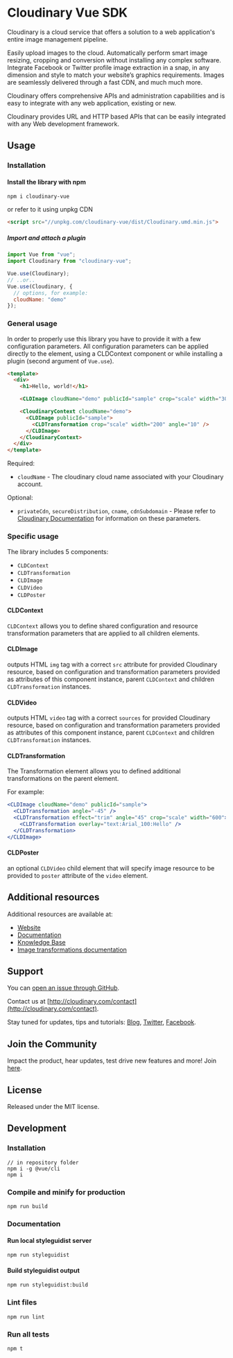 # Cloudinary Vue SDK

Cloudinary is a cloud service that offers a solution to a web application's entire image management pipeline.

Easily upload images to the cloud. Automatically perform smart image resizing, cropping and conversion without installing any complex software. Integrate Facebook or Twitter profile image extraction in a snap, in any dimension and style to match your website’s graphics requirements. Images are seamlessly delivered through a fast CDN, and much much more.

Cloudinary offers comprehensive APIs and administration capabilities and is easy to integrate with any web application, existing or new.

Cloudinary provides URL and HTTP based APIs that can be easily integrated with any Web development framework.

## Usage

### Installation

#### Install the library with npm

```
npm i cloudinary-vue
```

or refer to it using unpkg CDN

```html
<script src="//unpkg.com/cloudinary-vue/dist/Cloudinary.umd.min.js">
```

##### Import and attach a plugin

```jsx
import Vue from "vue";
import Cloudinary from "cloudinary-vue";

Vue.use(Cloudinary);
// ..or..
Vue.use(Cloudinary, {
  // options, for example:
  cloudName: "demo"
});
```

### General usage

In order to properly use this library you have to provide it with a few configuration parameters. All configuration parameters can be applied directly to the element, using a CLDContext component or while installing a plugin (second argument of `Vue.use`).

```html
<template>
  <div>
    <h1>Hello, world!</h1>

    <CLDImage cloudName="demo" publicId="sample" crop="scale" width="300" />

    <CloudinaryContext cloudName="demo">
      <CLDImage publicId="sample">
        <CLDTransformation crop="scale" width="200" angle="10" />
      </CLDImage>
    </CloudinaryContext>
  </div>
</template>
```

Required:

- `cloudName` - The cloudinary cloud name associated with your Cloudinary account.

Optional:

- `privateCdn`, `secureDistribution`, `cname`, `cdnSubdomain` - Please refer to [Cloudinary Documentation](https://cloudinary.com/documentation/react_integration#3_set_cloudinary_configuration_parameters) for information on these parameters.

### Specific usage

The library includes 5 components:

- `CLDContext`
- `CLDTransformation`
- `CLDImage`
- `CLDVideo`
- `CLDPoster`

#### CLDContext

`CLDContext` allows you to define shared configuration and resource transformation parameters that are applied to all children elements.

#### CLDImage

outputs HTML `img` tag with a correct `src` attribute for provided Cloudinary resource, based on configuration and transformation parameters provided as attributes of this component instance, parent `CLDContext` and children `CLDTransformation` instances.

#### CLDVideo

outputs HTML `video` tag with a correct `sources` for provided Cloudinary resource, based on configuration and transformation parameters provided as attributes of this component instance, parent `CLDContext` and children `CLDTransformation` instances.

#### CLDTransformation

The Transformation element allows you to defined additional transformations on the parent element.

For example:

```jsx
<CLDImage cloudName="demo" publicId="sample">
  <CLDTransformation angle="-45" />
  <CLDTransformation effect="trim" angle="45" crop="scale" width="600">
    <CLDTransformation overlay="text:Arial_100:Hello" />
  </CLDTransformation>
</CLDImage>
```

#### CLDPoster

an optional `CLDVideo` child element that will specify image resource to be provided to `poster` attribute of the `video` element.

## Additional resources

Additional resources are available at:

- [Website](http://cloudinary.com)
- [Documentation](http://cloudinary.com/documentation)
- [Knowledge Base](http://support.cloudinary.com/forums)
- [Image transformations documentation](http://cloudinary.com/documentation/image_transformations)

## Support

You can [open an issue through GitHub](https://github.com/CloudinaryLtd/cloudinary_vue/issues).

Contact us at [http://cloudinary.com/contact](http://cloudinary.com/contact).

Stay tuned for updates, tips and tutorials: [Blog](http://cloudinary.com/blog), [Twitter](https://twitter.com/cloudinary), [Facebook](http://www.facebook.com/Cloudinary).

## Join the Community

Impact the product, hear updates, test drive new features and more! Join [here](https://www.facebook.com/groups/CloudinaryCommunity).

## License

Released under the MIT license.

## Development

### Installation

```
// in repository folder
npm i -g @vue/cli
npm i
```

### Compile and minify for production

```
npm run build
```

### Documentation

#### Run local styleguidist server

```
npm run styleguidist
```

#### Build styleguidist output

```
npm run styleguidist:build
```

### Lint files

```
npm run lint
```

### Run all tests

```
npm t
```
